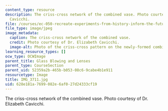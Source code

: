 ```yaml
---
content_type: resource
description: The criss-cross network of the combined vase. Photo courtesy of Dr. Elizabeth
  Cavicchi.
file: /courses/ec-050-recreate-experiments-from-history-inform-the-future-from-the-past-galileo-january-iap-2010/628e181a7699082e6af027d24333cf19_IMG_3711.jpg
file_type: image/jpeg
image_metadata:
  caption: The criss-cross network of the combined vase.
  credit: Photo courtesy of Dr. Elizabeth Cavicchi.
  image-alt: Photo of the criss-cross pattern on the newly-formed combined vase.
learning_resource_types: []
ocw_type: OCWImage
parent_title: Glass Blowing and Lenses
parent_type: CourseSection
parent_uid: 52359a2b-465b-b053-08c6-9cabe4b1e911
resourcetype: Image
title: IMG_3711.jpg
uid: 628e181a-7699-082e-6af0-27d24333cf19
---
```

The criss-cross network of the combined vase. Photo courtesy of Dr. Elizabeth Cavicchi.

